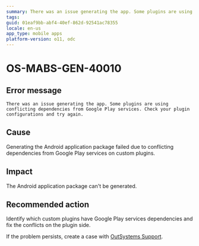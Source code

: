 ```yaml
---
summary: There was an issue generating the app. Some plugins are using conflicting dependencies from Google Play services. Check your plugin configurations and try again.
tags:
guid: 01eaf9bb-abf4-40ef-862d-92541ac78355
locale: en-us
app_type: mobile apps
platform-version: o11, odc
---
```


# OS-MABS-GEN-40010

## Error message

`There was an issue generating the app. Some plugins are using conflicting dependencies from Google Play services. Check your plugin configurations and try again.`

## Cause

Generating the Android application package failed due to conflicting dependencies from Google Play services on custom plugins.

## Impact

The Android application package can't be generated.

## Recommended action

Identify which custom plugins have Google Play services dependencies and fix the conflicts on the plugin side.

If the problem persists, create a case with [OutSystems Support](https://www.outsystems.com/support/portal/open-support-case?ErrorCode=OS-MABS-GEN-40010).
